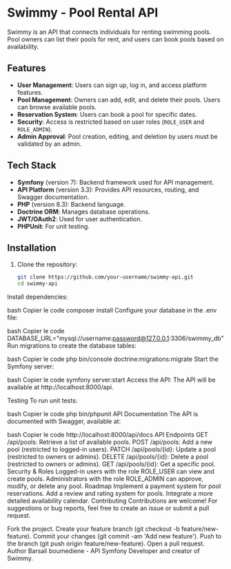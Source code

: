 # Swimmy - Pool Rental API

Swimmy is an API that connects individuals for renting swimming pools. Pool owners can list their pools for rent, and users can book pools based on availability.

## Features

- **User Management**: Users can sign up, log in, and access platform features.
- **Pool Management**: Owners can add, edit, and delete their pools. Users can browse available pools.
- **Reservation System**: Users can book a pool for specific dates.
- **Security**: Access is restricted based on user roles (`ROLE_USER` and `ROLE_ADMIN`).
- **Admin Approval**: Pool creation, editing, and deletion by users must be validated by an admin.

## Tech Stack

- **Symfony** (version 7): Backend framework used for API management.
- **API Platform** (version 3.3): Provides API resources, routing, and Swagger documentation.
- **PHP** (version 8.3): Backend language.
- **Doctrine ORM**: Manages database operations.
- **JWT/OAuth2**: Used for user authentication.
- **PHPUnit**: For unit testing.

## Installation

1. Clone the repository:
   ```bash
   git clone https://github.com/your-username/swimmy-api.git
   cd swimmy-api
Install dependencies:

bash
Copier le code
composer install
Configure your database in the .env file:

bash
Copier le code
DATABASE_URL="mysql://username:password@127.0.0.1:3306/swimmy_db"
Run migrations to create the database tables:

bash
Copier le code
php bin/console doctrine:migrations:migrate
Start the Symfony server:

bash
Copier le code
symfony server:start
Access the API: The API will be available at http://localhost:8000/api.

Testing
To run unit tests:

bash
Copier le code
php bin/phpunit
API Documentation
The API is documented with Swagger, available at:

bash
Copier le code
http://localhost:8000/api/docs
API Endpoints
GET /api/pools: Retrieve a list of available pools.
POST /api/pools: Add a new pool (restricted to logged-in users).
PATCH /api/pools/{id}: Update a pool (restricted to owners or admins).
DELETE /api/pools/{id}: Delete a pool (restricted to owners or admins).
GET /api/pools/{id}: Get a specific pool.
Security & Roles
Logged-in users with the role ROLE_USER can view and create pools.
Administrators with the role ROLE_ADMIN can approve, modify, or delete any pool.
Roadmap
Implement a payment system for pool reservations.
Add a review and rating system for pools.
Integrate a more detailed availability calendar.
Contributing
Contributions are welcome! For suggestions or bug reports, feel free to create an issue or submit a pull request.

Fork the project.
Create your feature branch (git checkout -b feature/new-feature).
Commit your changes (git commit -am 'Add new feature').
Push to the branch (git push origin feature/new-feature).
Open a pull request.
Author
Barsali boumediene - API Symfony Developer and creator of Swimmy.
